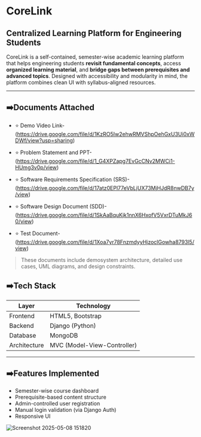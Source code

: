 # CoreLink 
## Centralized Learning Platform for Engineering Students 

CoreLink is a self-contained, semester-wise academic learning platform that helps engineering students **revisit fundamental concepts**, access **organized learning material**, and **bridge gaps between prerequisites and advanced topics**. Designed with accessibility and modularity in mind, the platform combines clean UI with syllabus-aligned resources.

---

## ➡️Documents Attached 

- ⭐ Demo Video Link-  (https://drive.google.com/file/d/1KzRO5Iw2ehwRMVShpOehGxU3Ui0xWDWf/view?usp=sharing)
  
- ⭐ Problem Statement and PPT-  (https://drive.google.com/file/d/1_G4XPZapg7EvGcCNv2MWCi1-HUmg3v0p/view)
  
- ⭐ Software Requirements Specification (SRS)-  (https://drive.google.com/file/d/17atz0EPl77eVbLjUX73MjHJdR8nwDB7y/view)
  
- ⭐ Software Design Document (SDD)-  (https://drive.google.com/file/d/1SkAaBquKjk1nnX6HxofV5VxrDTuMkJ60/view)
  
- ⭐ Test Document-  (https://drive.google.com/file/d/1Xoa7yr78FnzmdyyHjzoclGowha8793l5/view)
  

> These documents include demosystem architecture, detailed use cases, UML diagrams, and design constraints.

## ➡️Tech Stack 

| Layer       | Technology             |
|-------------|-------------------------|
| Frontend    | HTML5, Bootstrap        |
| Backend     | Django (Python)         |
| Database    | MongoDB                 |
| Architecture| MVC (Model-View-Controller) |

---
## ➡️Features Implemented 

- Semester-wise course dashboard   
- Prerequisite-based content structure  
- Admin-controlled user registration  
- Manual login validation (via Django Auth)  
- Responsive UI

![Screenshot 2025-05-08 151820](https://github.com/user-attachments/assets/c3f4e3af-1d09-41ae-b5fe-beb15118ac43)





